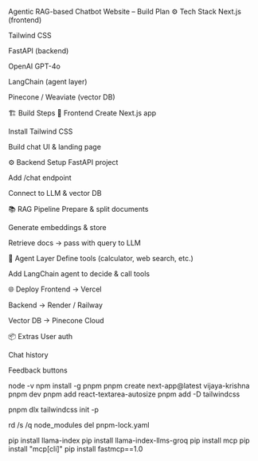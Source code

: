  Agentic RAG-based Chatbot Website – Build Plan
⚙️ Tech Stack
Next.js (frontend)

Tailwind CSS

FastAPI (backend)

OpenAI GPT-4o

LangChain (agent layer)

Pinecone / Weaviate (vector DB)

🏗 Build Steps
🚀 Frontend
 Create Next.js app

 Install Tailwind CSS

 Build chat UI & landing page

⚙️ Backend
 Setup FastAPI project

 Add /chat endpoint

 Connect to LLM & vector DB

📚 RAG Pipeline
 Prepare & split documents

 Generate embeddings & store

 Retrieve docs → pass with query to LLM

🧠 Agent Layer
 Define tools (calculator, web search, etc.)

 Add LangChain agent to decide & call tools

🌐 Deploy
 Frontend → Vercel

 Backend → Render / Railway

 Vector DB → Pinecone Cloud

📦 Extras
 User auth

 Chat history

 Feedback buttons


node -v
npm install -g pnpm
pnpm create next-app@latest vijaya-krishna
pnpm dev
pnpm add react-textarea-autosize
pnpm add -D tailwindcss

pnpm dlx tailwindcss init -p

rd /s /q node_modules
del pnpm-lock.yaml


pip install llama-index 
pip install llama-index-llms-groq
pip install mcp
pip install "mcp[cli]"
pip install fastmcp==1.0
